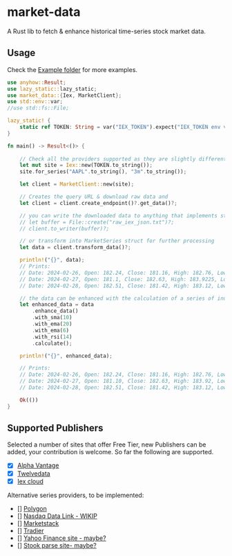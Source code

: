 # market-data

A Rust lib to fetch & enhance historical time-series stock market data.

## Usage

Check the [Example folder](https://github.com/danrusei/market-data/tree/master/examples) for more examples.

```rust
use anyhow::Result;
use lazy_static::lazy_static;
use market_data::{Iex, MarketClient};
use std::env::var;
//use std::fs::File;

lazy_static! {
    static ref TOKEN: String = var("IEX_TOKEN").expect("IEX_TOKEN env variable is required");
}

fn main() -> Result<()> {
    
    // Check all the providers supported as they are slightly different
    let mut site = Iex::new(TOKEN.to_string());
    site.for_series("AAPL".to_string(), "3m".to_string());

    let client = MarketClient::new(site);

    // Creates the query URL & download raw data and
    let client = client.create_endpoint()?.get_data()?;

    // you can write the downloaded data to anything that implements std::io::Write , in this case a file
    // let buffer = File::create("raw_iex_json.txt")?;
    // client.to_writer(buffer)?;

    // or transform into MarketSeries struct for further processing
    let data = client.transform_data()?;

    println!("{}", data);
    // Prints:
    // Date: 2024-02-26, Open: 182.24, Close: 181.16, High: 182.76, Low: 180.65, Volume: 40867420
    // Date: 2024-02-27, Open: 181.1, Close: 182.63, High: 183.9225, Low: 179.56, Volume: 54318852
    // Date: 2024-02-28, Open: 182.51, Close: 181.42, High: 183.12, Low: 180.13, Volume: 48953940

    // the data can be enhanced with the calculation of a series of indicators
    let enhanced_data = data
        .enhance_data()
        .with_sma(10)
        .with_ema(20)
        .with_ema(6)
        .with_rsi(14)
        .calculate();

    println!("{}", enhanced_data);

    // Prints:
    // Date: 2024-02-26, Open: 182.24, Close: 181.16, High: 182.76, Low: 180.65, Volume: 40867420.00, SMA 10: 183.44, EMA 20: 185.25, EMA 6: 182.72, RSI 14: 30.43,
    // Date: 2024-02-27, Open: 181.10, Close: 182.63, High: 183.92, Low: 179.56, Volume: 54318852.00, SMA 10: 182.99, EMA 20: 185.00, EMA 6: 182.69, RSI 14: 29.80,
    // Date: 2024-02-28, Open: 182.51, Close: 181.42, High: 183.12, Low: 180.13, Volume: 48953940.00, SMA 10: 182.63, EMA 20: 184.66, EMA 6: 182.33, RSI 14: 27.31,

    Ok(())
}
```

## Supported Publishers

Selected a number of sites that offer Free Tier, new Publishers can be added, your contribution is welcome.
So far the following are supported.

* [x] [Alpha Vantage](https://www.alphavantage.co/documentation/)
* [x] [Twelvedata](https://twelvedata.com/docs#time-series)
* [x] [Iex cloud](https://iexcloud.io/docs/api/#rest-how-to)

Alternative series providers, to be implemented:

* [] [Polygon](https://polygon.io/docs/stocks/get_v2_aggs_ticker__stocksticker__range__multiplier___timespan___from___to)
* [] [Nasdaq Data Link - WIKIP](https://data.nasdaq.com/databases/WIKIP#usage)
* [] [Marketstack](https://marketstack.com/documentation#historical_data)
* [] [Tradier](https://documentation.tradier.com/brokerage-api/markets/get-history)
* [] [Yahoo Finance site - maybe?](https://finance.yahoo.com/)
* [] [Stook parse site- maybe?](https://stooq.com/q/d/?s=aapl.us&i=d&d1=20230907&d2=20240229)



